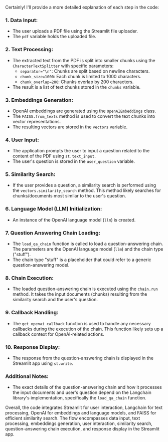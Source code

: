 Certainly! I'll provide a more detailed explanation of each step in the code:

### 1. Data Input:
   - The user uploads a PDF file using the Streamlit file uploader.
   - The `pdf` variable holds the uploaded file.

### 2. Text Processing:
   - The extracted text from the PDF is split into smaller chunks using the `CharacterTextSplitter` with specific parameters:
      - `separator="\n"`: Chunks are split based on newline characters.
      - `chunk_size=1000`: Each chunk is limited to 1000 characters.
      - `chunk_overlap=200`: Chunks overlap by 200 characters.
   - The result is a list of text chunks stored in the `chunks` variable.

### 3. Embeddings Generation:
   - OpenAI embeddings are generated using the `OpenAIEmbeddings` class.
   - The `FAISS.from_texts` method is used to convert the text chunks into vector representations.
   - The resulting vectors are stored in the `vectors` variable.

### 4. User Input:
   - The application prompts the user to input a question related to the content of the PDF using `st.text_input`.
   - The user's question is stored in the `user_question` variable.

### 5. Similarity Search:
   - If the user provides a question, a similarity search is performed using the `vectors.similarity_search` method. This method likely searches for chunks/documents most similar to the user's question.

### 6. Language Model (LLM) Initialization:
   - An instance of the OpenAI language model (`llm`) is created.

### 7. Question Answering Chain Loading:
   - The `load_qa_chain` function is called to load a question-answering chain. The parameters are the OpenAI language model (`llm`) and the chain type ("stuff").
   - The chain type "stuff" is a placeholder that could refer to a generic question-answering model.

### 8. Chain Execution:
   - The loaded question-answering chain is executed using the `chain.run` method. It takes the input documents (chunks) resulting from the similarity search and the user's question.

### 9. Callback Handling:
   - The `get_openai_callback` function is used to handle any necessary callbacks during the execution of the chain. This function likely sets up a callback context for OpenAI-related actions.

### 10. Response Display:
   - The response from the question-answering chain is displayed in the Streamlit app using `st.write`.

### Additional Notes:
   - The exact details of the question-answering chain and how it processes the input documents and user's question depend on the Langchain library's implementation, specifically the `load_qa_chain` function.

Overall, the code integrates Streamlit for user interaction, Langchain for text processing, OpenAI for embeddings and language models, and FAISS for efficient similarity search. The flow encompasses data input, text processing, embeddings generation, user interaction, similarity search, question-answering chain execution, and response display in the Streamlit app.